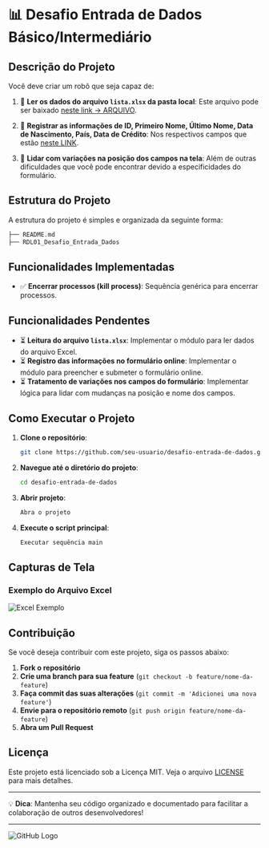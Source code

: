 
# 📊 Desafio Entrada de Dados Básico/Intermediário

## Descrição do Projeto

Você deve criar um robô que seja capaz de:

1. 📄 **Ler os dados do arquivo `lista.xlsx` da pasta local**: Este arquivo pode ser baixado [neste link -> ARQUIVO](#).

2. 📝 **Registrar as informações de ID, Primeiro Nome, Último Nome, Data de Nascimento, País, Data de Crédito**: Nos respectivos campos que estão [neste LINK](#).

3. 🔄 **Lidar com variações na posição dos campos na tela**: Além de outras dificuldades que você pode encontrar devido a especificidades do formulário.

## Estrutura do Projeto
A estrutura do projeto é simples e organizada da seguinte forma:

```bash
├── README.md
├── RDL01_Desafio_Entrada_Dados
```

## Funcionalidades Implementadas
- ✅ **Encerrar processos (kill process)**: Sequência genérica para encerrar processos.

## Funcionalidades Pendentes
- ⏳ **Leitura do arquivo `lista.xlsx`**: Implementar o módulo para ler dados do arquivo Excel.
- ⏳ **Registro das informações no formulário online**: Implementar o módulo para preencher e submeter o formulário online.
- ⏳ **Tratamento de variações nos campos do formulário**: Implementar lógica para lidar com mudanças na posição e nome dos campos.

## Como Executar o Projeto
1. **Clone o repositório**:
    ```bash
    git clone https://github.com/seu-usuario/desafio-entrada-de-dados.git
    ```

2. **Navegue até o diretório do projeto**:
    ```bash
    cd desafio-entrada-de-dados
    ```

3. **Abrir projeto**:
    ```bash
    Abra o projeto
    ```

4. **Execute o script principal**:
    ```bash
    Executar sequência main
    ```

## Capturas de Tela

### Exemplo do Arquivo Excel
![Excel Exemplo](docs/assets/excel_example.png)

## Contribuição
Se você deseja contribuir com este projeto, siga os passos abaixo:

1. **Fork o repositório**
2. **Crie uma branch para sua feature** (`git checkout -b feature/nome-da-feature`)
3. **Faça commit das suas alterações** (`git commit -m 'Adicionei uma nova feature'`)
4. **Envie para o repositório remoto** (`git push origin feature/nome-da-feature`)
5. **Abra um Pull Request**

## Licença
Este projeto está licenciado sob a Licença MIT. Veja o arquivo [LICENSE](LICENSE) para mais detalhes.

---

💡 **Dica**: Mantenha seu código organizado e documentado para facilitar a colaboração de outros desenvolvedores!

---

![GitHub Logo](https://github.githubassets.com/images/modules/logos_page/GitHub-Mark.png)
